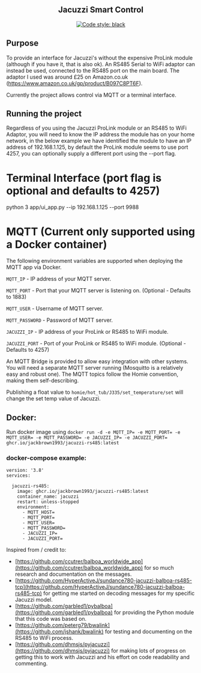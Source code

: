 <h2 align="center">Jacuzzi Smart Control</h2>

<p align="center">
<a href="https://github.com/psf/black"><img alt="Code style: black" src="https://img.shields.io/badge/code%20style-black-000000.svg"></a>
</p>

## Purpose

To provide an interface for Jacuzzi's without the expensive ProLink module (although if you have it, that is also ok). An RS485 Serial to WiFi adaptor can instead be used, connected to the RS485 port on the main board. The adaptor I used was around £25 on Amazon.co.uk (https://www.amazon.co.uk/gp/product/B097C8PT6F).

Currently the project allows control via MQTT or a terminal interface.

## Running the project

Regardless of you using the Jacuzzi ProLink module or an RS485 to WiFi Adaptor, you will need to know the IP address the module has on your home network, in the below example we have identified the module to have an IP address of 192.168.1.125, by default the ProLink module seems to use port 4257, you can optionally supply a different port using the --port flag.

# Terminal Interface (port flag is optional and defaults to 4257)

python 3 app/ui_app.py --ip 192.168.1.125 --port 9988

# MQTT (Current only supported using a Docker container)

The following environment variables are supported when deploying the MQTT app via Docker.

`MQTT_IP` - IP address of your MQTT server.

`MQTT_PORT` - Port that your MQTT server is listening on. (Optional - Defaults to 1883)

`MQTT_USER` - Username of MQTT server.

`MQTT_PASSWORD` - Password of MQTT server.

`JACUZZI_IP` - IP address of your ProLink or RS485 to WiFi module.

`JACUZZI_PORT` - Port of your ProLink or RS485 to WiFi module. (Optional - Defaults to 4257)

An MQTT Bridge is provided to allow easy integration with other systems. You will need a separate MQTT server running (Mosquitto is a relatively easy and robust one). The MQTT topics follow the Homie convention, making them self-describing.

Publishing a float value to ```homie/hot_tub/J335/set_temperature/set``` will change the set temp value of Jacuzzi.

## Docker:

Run docker image using ```docker run -d -e MQTT_IP= -e MQTT_PORT= -e MQTT_USER= -e MQTT_PASSWORD= -e JACUZZI_IP= -e JACUZZI_PORT= ghcr.io/jackbrown1993/jacuzzi-rs485:latest```

### docker-compose example:

```
version: '3.8'
services:

  jacuzzi-rs485:
    image: ghcr.io/jackbrown1993/jacuzzi-rs485:latest
    container_name: jacuzzi
    restart: unless-stopped
    environment:
      - MQTT_HOST=
      - MQTT_PORT=
      - MQTT_USER=
      - MQTT_PASSWORD=
      - JACUZZI_IP=
      - JACUZZI_PORT=
```

Inspired from / credit to:
- [https://github.com/ccutrer/balboa_worldwide_app](https://github.com/ccutrer/balboa_worldwide_app) for so much research and documentation on the messages.
- [https://github.com/HyperActiveJ/sundance780-jacuzzi-balboa-rs485-tcp](https://github.com/HyperActiveJ/sundance780-jacuzzi-balboa-rs485-tcp) for getting me started on decoding messages for my specific Jacuzzi model.
- [https://github.com/garbled1/pybalboa](https://github.com/garbled1/pybalboa) for providing the Python module that this code was based on.
- [https://github.com/peterg79/bwalink](https://github.com/jshank/bwalink) for testing and documenting on the RS485 to WiFi process.
- [https://github.com/dhmsjs/pyjacuzzi](https://github.com/dhmsjs/pyjacuzzi) for making lots of progress on getting this to work with Jacuzzi and his effort on code readability and commenting.
